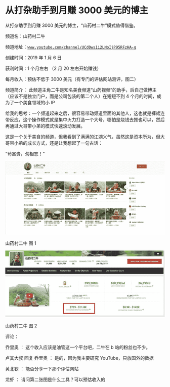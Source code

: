 # 从打杂助手到月赚 3000 美元的博主

从打杂助手到月赚 3000 美元的博主，“山药村二牛”模式值得借鉴。

频道名：山药村二牛

频道地址：[`www.youtube.com/channel/UCd0ws1i2LNoIjP95RFzHA-g`](https://www.youtube.com/channel/UCd0ws1i2LNoIjP95RFzHA-g)

创建时间：2019 年 1 月 6 日

获利时间：1 个月左右 （2 月 20 左右开始赚钱）

每月收入：预估不低于 3000 美元（有专门的评估网站测评，图二）

频道简介： 此频道主角二牛是知名美食频道“山药视频”的助手，后自己做博主（应该不是独立门户，而是公司包装的第二个人）在短短不到 4 个月的时间，成为了一个美食领域的小 IP

给我的思考：一个频道起来之后，很容易带动频道里面的其他人，这也就是裤裙连带反应，这个操作模式就是集中火力打造一个大号，哪怕是烧钱去推也可以，然后再通过大哥带小弟的模式快速滚动发展。

这是一个关于美食的频道，但我看到了满满的江湖义气，虽然这是资本所为，但大哥带小弟的成长方式，还是让我想起了一句古话：

“苟富贵，勿相忘！”

![](img/5f884efe14d66a5ab956f81c3c5ca856.jpg)

山药村二牛 图 1

![](img/715aff3b9b084d78a57d7c54294a6029.jpg)

山药村二牛 图 2

评论：

乔里奥 ： 这个收入应该是油管这一个平台吧，二牛在 b 站的粉丝也不少。

卢其大叔 回复 乔里奥 ： 是的，因为我主要研究 YouTube，只放国外的数据

黄北钦 ： 能否分享一下那个评估网站

龙虾 ： 请问第二张图是什么工具？可以预估收入的